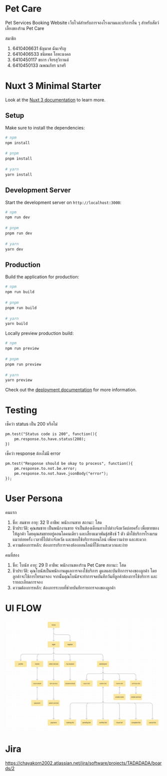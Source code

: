 # Pet Care
Pet Services Booking Website 
เว็บไวต์สำหรับการจองโรงแรมและบริการอื่น ๆ สำหรับสัตว์เลี้ยงของร้าน Pet Care

สมาชิก
1. 6410406631 ธัญมาศ ฉันเจริญ
2. 6410406533 ชนิตพล โลหะมงคล
3. 6410450117 ชยกร เจียรสุวิกานต์
4. 6410450133 ณพณภัทร นรศรี


# Nuxt 3 Minimal Starter

Look at the [Nuxt 3 documentation](https://nuxt.com/docs/getting-started/introduction) to learn more.

## Setup

Make sure to install the dependencies:

```bash
# npm
npm install

# pnpm
pnpm install

# yarn
yarn install
```

## Development Server

Start the development server on `http://localhost:3000`:

```bash
# npm
npm run dev

# pnpm
pnpm run dev

# yarn
yarn dev
```

## Production

Build the application for production:

```bash
# npm
npm run build

# pnpm
pnpm run build

# yarn
yarn build
```

Locally preview production build:

```bash
# npm
npm run preview

# pnpm
pnpm run preview

# yarn
yarn preview
```

Check out the [deployment documentation](https://nuxt.com/docs/getting-started/deployment) for more information.

# Testing

เช็คว่า status เป็น 200 หรือไม่
  
```
pm.test("Status code is 200", function(){
    pm.response.to.have.status(200);
})
```
เช็คว่า response ต้องไม่มี error
```
pm.test("Response should be okay to process", function(){
    pm.response.to.not.be.error;
    pm.response.to.not.have.jsonBody("error");
});
```

# User Persona
คนแรก
1.  ชื่อ: สมชาย
อายุ: 32 ปี
อาชีพ: พนักงานขาย
สถานะ: โสด 
2. ชีวประวัติ: คุณสมชาย เป็นพนักงานขาย จำเป็นต้องเดือนทางไปต่างจังหวัดบ่อยครั้ง เพื่อขายของให้ลูกค้า โดยคุณสมชายอยู่คอนโดคนเดียว และเลี้ยงแมวพันธุ์สฟิงซ์ 1 ตัว มักใช้บริการโรงแรมแมวบ่อยครั้ง เวลาที่ไปต่างจังหวัด และชอบใช้บริการออนไลน์ เพื่อความง่าย และสะดวก
3. ความต้องการหลัก: ต้องการบริการจองห้องออนไลน์ที่ใช้งานสะดวกและง่าย

คนที่สอง
1. ชื่อ: โบนัส
อายุ: 29 ปี
อาชีพ: พนักงานของร้าน Pet Care
สถานะ: โสด 
2. ชีวประวัติ: คุณโบนัสเป็นพนักงานดูแลการจองใช้บริการ ดูแลและบันทึกการจองของลูกค้า โดยลูกค้าจะใช้การโทรมาจอง จากนั้นคุณโบนัสจะทำการจดบันทึกวันที่ลูกค้าต้องการใช้บริการ และรายละเอียดการจอง
3. ความต้องการหลัก: ต้องการระบบที่ช่วยบันทึกรายการจองของลูกค้า 

# UI FLOW
![Alt text](image.png)

# Jira
https://chayakorn2002.atlassian.net/jira/software/projects/TADADADA/boards/2